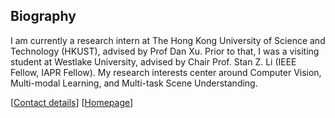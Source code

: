 ## Biography

I am currently a research intern at The Hong Kong University of Science and Technology (HKUST), advised by Prof Dan Xu. Prior to that, I was a visiting student at Westlake University, advised by Chair Prof. Stan Z. Li (IEEE Fellow, IAPR Fellow). My research interests center around Computer Vision, Multi-modal Learning, and Multi-task Scene Understanding.

[[Contact details](jackywang28@outlook.com)]
[[Homepage](https://jacky1128.github.io/)]
